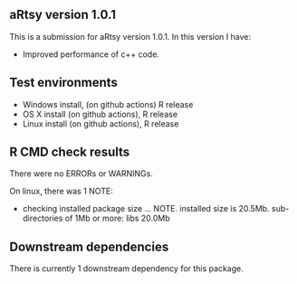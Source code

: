 ## aRtsy version 1.0.1
This is a submission for aRtsy version 1.0.1. In this version I have:

* Improved performance of c++ code.

## Test environments
* Windows install, (on github actions) R release
* OS X install (on github actions), R release
* Linux install (on github actions), R release

## R CMD check results
There were no ERRORs or WARNINGs.

On linux, there was 1 NOTE:

* checking installed package size ... NOTE. installed size is 20.5Mb. sub-directories of 1Mb or more: libs 20.0Mb

## Downstream dependencies
There is currently 1 downstream dependency for this package.
